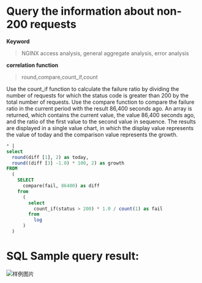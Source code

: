 # Query the information about non-200 requests

**Keyword**

> NGINX access analysis, general aggregate analysis, error analysis

**correlation function**

> round,compare,count_if,count

Use the count_if function to calculate the failure ratio by dividing the number of requests for which the status code is greater than 200 by the total number of requests.
Use the compare function to compare the failure ratio in the current period with the result 86,400 seconds ago.
An array is returned, which contains the current value, the value 86,400 seconds ago, and the ratio of the first value to the second value in sequence.
The results are displayed in a single value chart, in which the display value represents the value of today and the comparison value represents the growth.

```SQL
* |
select
  round(diff [1], 2) as today,
  round((diff [3] -1.0) * 100, 2) as growth
FROM
  (
    SELECT
      compare(fail, 86400) as diff
    from
      (
        select
          count_if(status > 200) * 1.0 / count(1) as fail
        from
          log
      )
  )
```

# SQL Sample query result:

![样例图片](http://slsconsole.oss-cn-hangzhou.aliyuncs.com/sql_sample/40%E9%9D%9E200%E8%AF%B7%E6%B1%82.jpg)
